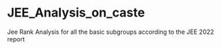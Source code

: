 # JEE_Analysis_on_caste
Jee Rank Analysis for all the basic subgroups according to the JEE 2022 report
